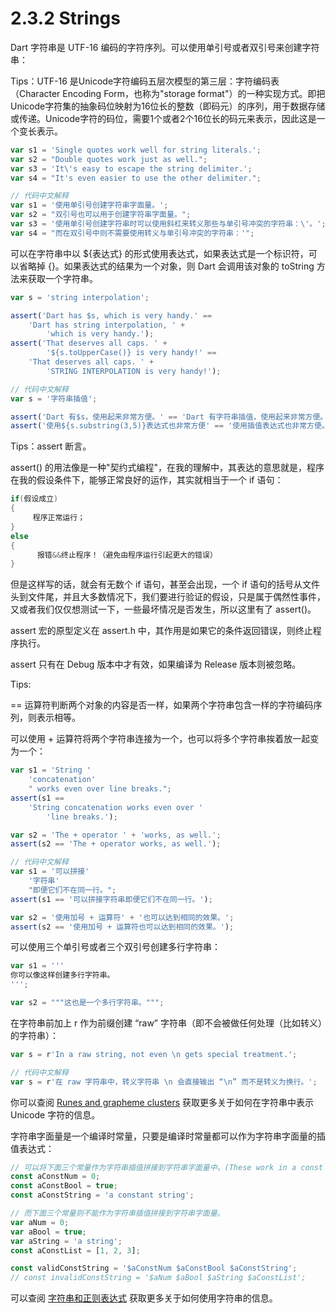 # 2.3.2 Strings

Dart 字符串是 UTF-16 编码的字符序列。可以使用单引号或者双引号来创建字符串：

Tips：UTF-16 是Unicode字符编码五层次模型的第三层：字符编码表（Character Encoding Form，也称为"storage format"）的一种实现方式。即把Unicode字符集的抽象码位映射为16位长的整数（即码元）的序列，用于数据存储或传递。Unicode字符的码位，需要1个或者2个16位长的码元来表示，因此这是一个变长表示。


```javascript
var s1 = 'Single quotes work well for string literals.';
var s2 = "Double quotes work just as well.";
var s3 = 'It\'s easy to escape the string delimiter.';
var s4 = "It's even easier to use the other delimiter.";

// 代码中文解释
var s1 = '使用单引号创建字符串字面量。';
var s2 = "双引号也可以用于创建字符串字面量。";
var s3 = '使用单引号创建字符串时可以使用斜杠来转义那些与单引号冲突的字符串：\'。';
var s4 = "而在双引号中则不需要使用转义与单引号冲突的字符串：'";
```

可以在字符串中以 ${表达式} 的形式使用表达式，如果表达式是一个标识符，可以省略掉 {}。如果表达式的结果为一个对象，则 Dart 会调用该对象的 toString 方法来获取一个字符串。

```javascript
var s = 'string interpolation';

assert('Dart has $s, which is very handy.' ==
    'Dart has string interpolation, ' +
        'which is very handy.');
assert('That deserves all caps. ' +
        '${s.toUpperCase()} is very handy!' ==
    'That deserves all caps. ' +
        'STRING INTERPOLATION is very handy!');

// 代码中文解释
var s = '字符串插值';

assert('Dart 有$s，使用起来非常方便。' == 'Dart 有字符串插值，使用起来非常方便。');
assert('使用${s.substring(3,5)}表达式也非常方便' == '使用插值表达式也非常方便。');
```

Tips：assert 断言。

assert() 的用法像是一种"契约式编程"，在我的理解中，其表达的意思就是，程序在我的假设条件下，能够正常良好的运作，其实就相当于一个 if 语句：

```c++
if(假设成立)
{
     程序正常运行；
}
else
{
      报错&&终止程序！（避免由程序运行引起更大的错误）  
}
```

但是这样写的话，就会有无数个 if 语句，甚至会出现，一个 if 语句的括号从文件头到文件尾，并且大多数情况下，我们要进行验证的假设，只是属于偶然性事件，又或者我们仅仅想测试一下，一些最坏情况是否发生，所以这里有了 assert()。

assert 宏的原型定义在 assert.h 中，其作用是如果它的条件返回错误，则终止程序执行。

assert 只有在 Debug 版本中才有效，如果编译为 Release 版本则被忽略。

Tips:

== 运算符判断两个对象的内容是否一样，如果两个字符串包含一样的字符编码序列，则表示相等。

可以使用 + 运算符将两个字符串连接为一个，也可以将多个字符串挨着放一起变为一个：

```javascript
var s1 = 'String '
    'concatenation'
    " works even over line breaks.";
assert(s1 ==
    'String concatenation works even over '
        'line breaks.');

var s2 = 'The + operator ' + 'works, as well.';
assert(s2 == 'The + operator works, as well.');

// 代码中文解释
var s1 = '可以拼接'
    '字符串'
    "即便它们不在同一行。";
assert(s1 == '可以拼接字符串即便它们不在同一行。');

var s2 = '使用加号 + 运算符' + '也可以达到相同的效果。';
assert(s2 == '使用加号 + 运算符也可以达到相同的效果。');
```

可以使用三个单引号或者三个双引号创建多行字符串：

```javascript
var s1 = '''
你可以像这样创建多行字符串。
''';

var s2 = """这也是一个多行字符串。""";
```

在字符串前加上 r 作为前缀创建 “raw” 字符串（即不会被做任何处理（比如转义）的字符串）：

```javascript
var s = r'In a raw string, not even \n gets special treatment.';

// 代码中文解释
var s = r'在 raw 字符串中，转义字符串 \n 会直接输出 “\n” 而不是转义为换行。';
```

你可以查阅 [Runes and grapheme clusters](https://dart.cn/guides/language/language-tour#runes-and-grapheme-clusters) 获取更多关于如何在字符串中表示 Unicode 字符的信息。

字符串字面量是一个编译时常量，只要是编译时常量都可以作为字符串字面量的插值表达式：

```javascript
// 可以将下面三个常量作为字符串插值拼接到字符串字面量中。(These work in a const string.)
const aConstNum = 0;
const aConstBool = true;
const aConstString = 'a constant string';

// 而下面三个常量则不能作为字符串插值拼接到字符串字面量。
var aNum = 0;
var aBool = true;
var aString = 'a string';
const aConstList = [1, 2, 3];

const validConstString = '$aConstNum $aConstBool $aConstString';
// const invalidConstString = '$aNum $aBool $aString $aConstList';
```

可以查阅 [字符串和正则表达式](https://dart.cn/guides/libraries/library-tour#strings-and-regular-expressions) 获取更多关于如何使用字符串的信息。
